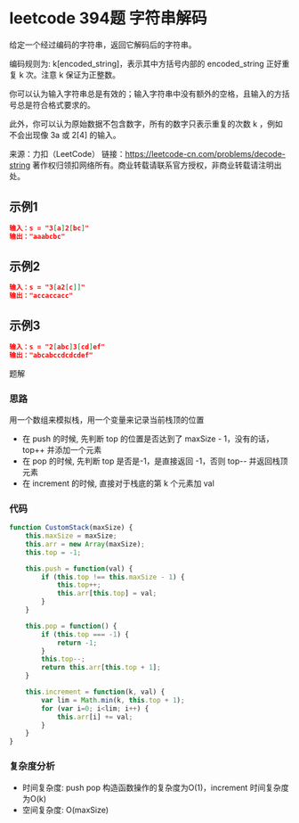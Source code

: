 # leetcode 394题 字符串解码

给定一个经过编码的字符串，返回它解码后的字符串。

编码规则为: k[encoded_string]，表示其中方括号内部的 encoded_string 正好重复 k 次。注意 k 保证为正整数。

你可以认为输入字符串总是有效的；输入字符串中没有额外的空格，且输入的方括号总是符合格式要求的。

此外，你可以认为原始数据不包含数字，所有的数字只表示重复的次数 k ，例如不会出现像 3a 或 2[4] 的输入。

来源：力扣（LeetCode）
链接：<https://leetcode-cn.com/problems/decode-string>
著作权归领扣网络所有。商业转载请联系官方授权，非商业转载请注明出处。

## 示例1

```json
输入：s = "3[a]2[bc]"
输出："aaabcbc"
```

## 示例2

```json
输入：s = "3[a2[c]]"
输出："accaccacc"
```

## 示例3

```json
输入：s = "2[abc]3[cd]ef"
输出："abcabccdcdcdef"
```

题解

### 思路

用一个数组来模拟栈，用一个变量来记录当前栈顶的位置

- 在 push 的时候, 先判断 top 的位置是否达到了 maxSize - 1，没有的话，top++ 并添加一个元素
- 在 pop 的时候, 先判断 top 是否是-1，是直接返回 -1，否则 top-- 并返回栈顶元素
- 在 increment 的时候, 直接对于栈底的第 k 个元素加 val

### 代码

```js
function CustomStack(maxSize) {
    this.maxSize = maxSize;
    this.arr = new Array(maxSize);
    this.top = -1;

    this.push = function(val) {
        if (this.top !== this.maxSize - 1) {
            this.top++;
            this.arr[this.top] = val;
        }
    }

    this.pop = function() {
        if (this.top === -1) {
            return -1;
        }
        this.top--;
        return this.arr[this.top + 1];
    }

    this.increment = function(k, val) {
        var lim = Math.min(k, this.top + 1);
        for (var i=0; i<lim; i++) {
            this.arr[i] += val;
        }
    }
}
```

### 复杂度分析

- 时间复杂度: push pop 构造函数操作的复杂度为O(1)，increment 时间复杂度为O(k)
- 空间复杂度: O(maxSize)
